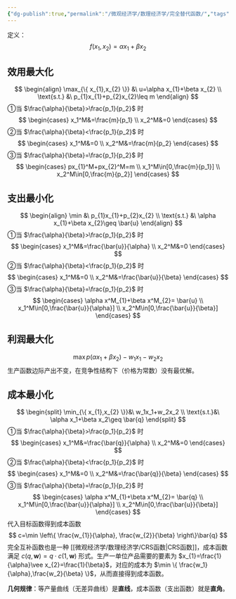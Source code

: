 ```yaml
---
{"dg-publish":true,"permalink":"/微观经济学/数理经济学/完全替代函数/","tags":["数理经济学"]}
---
```



定义：
$$
f(x_1,x_2)=\alpha x_1+\beta x_2
$$
## 效用最大化

$$
\begin{align}
\max_{\{ x_{1},x_{2} \}} &\ u=\alpha x_{1}+\beta x_{2} \\
\text{s.t.} &\ p_{1}x_{1}+p_{2}x_{2}\leq m
\end{align}
$$
①当 $\frac{\alpha}{\beta}>\frac{p_1}{p_2}$ 时
$$
\begin{cases}
x_1^M&=\frac{m}{p_1} \\
x_2^M&=0
\end{cases}
$$
②当 $\frac{\alpha}{\beta}<\frac{p_1}{p_2}$ 时
$$
\begin{cases}
x_1^M&=0 \\
x_2^M&=\frac{m}{p_2}
\end{cases}
$$
③当 $\frac{\alpha}{\beta}=\frac{p_1}{p_2}$ 时
$$
\begin{cases}
px_{1}^M+px_{2}^M=m \\
x_1^M\in[0,\frac{m}{p_1}] \\
x_2^M\in[0,\frac{m}{p_2}]
\end{cases}
$$
## 支出最小化

$$
\begin{align}
\min &\ p_{1}x_{1}+p_{2}x_{2} \\
\text{s.t.} &\ \alpha x_{1}+\beta x_{2}\geq \bar{u}
\end{align}
$$
①当 $\frac{\alpha}{\beta}>\frac{p_1}{p_2}$ 时
$$
\begin{cases}
x_1^M&=\frac{\bar{u}}{\alpha} \\
x_2^M&=0
\end{cases}
$$
②当 $\frac{\alpha}{\beta}<\frac{p_1}{p_2}$ 时
$$
\begin{cases}
x_1^M&=0 \\
x_2^M&=\frac{\bar{u}}{\beta}
\end{cases}
$$
③当 $\frac{\alpha}{\beta}=\frac{p_1}{p_2}$ 时
$$
\begin{cases}
\alpha x^M_{1}+\beta x^M_{2}= \bar{u} \\
x_1^M\in[0,\frac{\bar{u}}{\alpha}] \\
x_2^M\in[0,\frac{\bar{u}}{\beta}]
\end{cases}
$$
## 利润最大化

$$
\max p(\alpha x_{1}+\beta x_{2})-w_{1}x_{1}-w_{2}x_{2}
$$
生产函数边际产出不变，在竞争性结构下（价格为常数）没有最优解。
## 成本最小化

$$
\begin{split}
\min_{\{ x_{1},x_{2} \}}&\ w_1x_1+w_2x_2 \\
\text{s.t.}&\ \alpha x_1+\beta x_2\geq \bar{q}
\end{split}
$$
①当 $\frac{\alpha}{\beta}>\frac{p_1}{p_2}$ 时
$$
\begin{cases}
x_1^M&=\frac{\bar{q}}{\alpha} \\
x_2^M&=0
\end{cases}
$$
②当 $\frac{\alpha}{\beta}<\frac{p_1}{p_2}$ 时
$$
\begin{cases}
x_1^M&=0 \\
x_2^M&=\frac{\bar{q}}{\beta}
\end{cases}
$$
③当 $\frac{\alpha}{\beta}=\frac{p_1}{p_2}$ 时
$$
\begin{cases}
\alpha x^M_{1}+\beta x^M_{2}= \bar{q} \\
x_1^M\in[0,\frac{\bar{u}}{\alpha}] \\
x_2^M\in[0,\frac{\bar{u}}{\beta}]
\end{cases}
$$
代入目标函数得到成本函数
$$
c=\min \left\{  \frac{w_{1}}{\alpha}, \frac{w_{2}}{\beta}  \right\}\bar{q}
$$
完全互补函数也是一种 [[微观经济学/数理经济学/CRS函数\|CRS函数]]，成本函数满足 $c(q,\mathbf{w})=q\cdot c(1,\mathbf{w})$ 形式。生产一单位产品需要的要素为 $x_{1}=\frac{1}{\alpha}\vee x_{2}=\frac{1}{\beta}$，对应的成本为 $\min \{ \frac{w_1}{\alpha},\frac{w_2}{\beta} \}$，从而直接得到成本函数。

**几何规律**：等产量曲线（无差异曲线）是**直线**，成本函数（支出函数）就是**直角**。